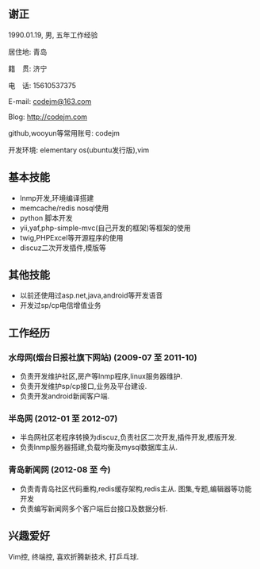 ## 谢正

1990.01.19, 男, 五年工作经验

居住地: 青岛

籍　贯: 济宁

电　话: 15610537375

E-mail: codejm@163.com

Blog: http://codejm.com

github,wooyun等常用账号: codejm

开发环境: elementary os(ubuntu发行版),vim

## 基本技能

* lnmp开发,环境编译搭建
* memcache/redis nosql使用
* python 脚本开发
* yii,yaf,php-simple-mvc(自己开发的框架)等框架的使用
* twig,PHPExcel等开源程序的使用
* discuz二次开发插件,模版等

## 其他技能

* 以前还使用过asp.net,java,android等开发语音
* 开发过sp/cp电信增值业务

## 工作经历

### 水母网(烟台日报社旗下网站) (2009-07 至 2011-10)

* 负责开发维护社区,房产等lnmp程序,linux服务器维护.
* 负责开发维护sp/cp接口,业务及平台建设.
* 负责开发android新闻客户端.

### 半岛网 (2012-01 至 2012-07)

* 半岛网社区老程序转换为discuz,负责社区二次开发,插件开发,模版开发.
* 负责lnmp服务器搭建,负载均衡及mysql数据库主从.

### 青岛新闻网 (2012-08 至 今)

* 负责青青岛社区代码重构,redis缓存架构,redis主从. 图集,专题,编辑器等功能开发
* 负责编写新闻网多个客户端后台接口及数据分析.

## 兴趣爱好
Vim控, 终端控, 喜欢折腾新技术, 打乒乓球.
